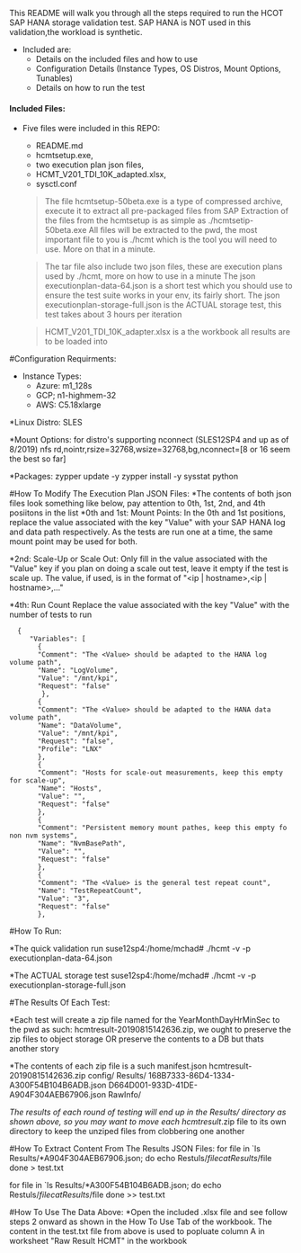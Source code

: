 
This README will walk you through all the steps required to run the HCOT SAP HANA storage validation test.  SAP HANA is NOT used in this validation,the workload is synthetic.  

* Included are:
    * Details on the included files and how to use
    * Configuration Details (Instance Types, OS Distros, Mount Options, Tunables)
    * Details on how to run the test
 
#### Included Files:
* Five files were included in this REPO:
    * README.md
    * hcmtsetup.exe,   
    * two execution plan json files,  
    * HCMT_V201_TDI_10K_adapted.xlsx, 
    * sysctl.conf


    > The file hcmtsetup-50beta.exe is a type of compressed archive, execute it to extract all pre-packaged files from SAP
    >  Extraction of the files from the hcmtsetup is as simple as ./hcmtsetip-50beta.exe
    >  All files will be extracted to the pwd, the most important file to you is ./hcmt which is the tool you will need to use. 
    >  More on that in a minute.
 
 
    > The tar file also include two json files, these are execution plans used by ./hcmt, more on how to use in a minute
    > The json executionplan-data-64.json is a short test which you should use to ensure the test suite works in your env, its fairly short.
    > The json executionplan-storage-full.json is the ACTUAL storage test, this test takes about 3 hours per iteration


    > HCMT_V201_TDI_10K_adapter.xlsx is a the workbook all results are to be loaded into



#Configuration Requirments:

 * Instance Types:
     * Azure: m1_128s
     * GCP; n1-highmem-32
     * AWS: C5.18xlarge

 *Linux Distro: SLES

 *Mount Options: 
  for distro's supporting nconnect (SLES12SP4 and up as of 8/2019)
     nfs rd,nointr,rsize=32768,wsize=32768,bg,nconnect=[8 or 16 seem the best so far]

 *Packages:
  zypper update -y
  zypper install -y sysstat python

#How To Modify The Execution Plan JSON Files:
  *The contents of both json files look something like below, pay attention to 0th, 1st, 2nd, and 4th posiitons in the list
  *0th and 1st: Mount Points:
   In the 0th and 1st positions, replace the value associated with the key "Value" with your SAP HANA log and data path respectively.
   As the tests are run one at a time, the same mount point may be used for both.

   *2nd: Scale-Up or Scale Out:
    Only fill in the value associated with the "Value" key if you plan on doing a scale out test, leave it empty if the test is scale up.
    The value, if used, is in the format of "<ip | hostname>,<ip | hostname>,..."

   *4th: Run Count
    Replace the value associated with the key "Value" with the number of tests to run
  
```
  {
     "Variables": [
       {
       "Comment": "The <Value> should be adapted to the HANA log volume path",
       "Name": "LogVolume",
       "Value": "/mnt/kpi",
       "Request": "false"
        },
       {
       "Comment": "The <Value> should be adapted to the HANA data volume path",
       "Name": "DataVolume",
       "Value": "/mnt/kpi",
       "Request": "false",
       "Profile": "LNX"
       },
       {
       "Comment": "Hosts for scale-out measurements, keep this empty for scale-up",
       "Name": "Hosts",
       "Value": "",
       "Request": "false"
       },
       {
       "Comment": "Persistent memory mount pathes, keep this empty fo non nvm systems",
       "Name": "NvmBasePath",
       "Value": "",
       "Request": "false"
       },
       {
       "Comment": "The <Value> is the general test repeat count",
       "Name": "TestRepeatCount",
       "Value": "3",
       "Request": "false"
       },
```

#How To Run:

  *The quick validation run 
   suse12sp4:/home/mchad# ./hcmt -v -p executionplan-data-64.json  

  *The ACTUAL storage test
   suse12sp4:/home/mchad# ./hcmt -v -p executionplan-storage-full.json  

#The Results Of Each Test:

  *Each test will create a zip file named for the YearMonthDayHrMinSec to the pwd as such:
   hcmtresult-20190815142636.zip, we ought to preserve the zip files to object storage OR preserve the contents to a DB but thats another story

  *The contents of each zip file is a such
    manifest.json
    hcmtresult-20190815142636.zip
    config/
    Results/
        168B7333-86D4-1334-A300F54B104B6ADB.json
        D664D001-933D-41DE-A904F304AEB67906.json
    RawInfo/

  *The results of each round of testing will end up in  the Results/ directory as shown above, so you may want to move each hcmtresult*.zip file
   to its own directory to keep the unziped files from clobbering one another

#How To Extract Content From The Results JSON Files:
  for file in `ls Results/*A904F304AEB67906.json; do 
      echo Restuls/$file 
      cat Results/$file 
  done > test.txt

  for file in `ls Results/*A300F54B104B6ADB.json; do
      echo Restuls/$file 
      cat Results/$file 
  done >> test.txt

#How To Use The Data Above:
  *Open the included .xlsx file and see follow steps 2 onward as shown in the How To Use Tab of the workbook. 
   The content in the test.txt file from above is used to popluate column A in worksheet "Raw Result HCMT" in the workbook


